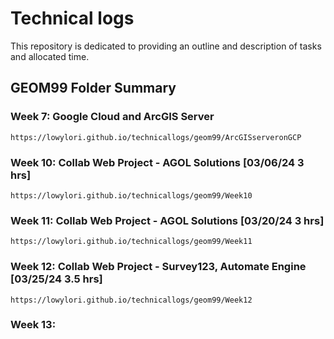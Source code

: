 # Technical logs
This repository is dedicated to providing an outline and description of tasks and allocated time.

## GEOM99 Folder Summary

### Week 7: Google Cloud and ArcGIS Server
```
https://lowylori.github.io/technicallogs/geom99/ArcGISserveronGCP
```
### Week 10: Collab Web Project - AGOL Solutions  [03/06/24 3 hrs]
```
https://lowylori.github.io/technicallogs/geom99/Week10
```
### Week 11: Collab Web Project - AGOL Solutions  [03/20/24 3 hrs]
```
https://lowylori.github.io/technicallogs/geom99/Week11
```
### Week 12: Collab Web Project - Survey123, Automate Engine [03/25/24 3.5 hrs]
```
https://lowylori.github.io/technicallogs/geom99/Week12
```
### Week 13:
